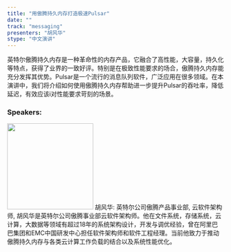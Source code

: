 ```yaml
---
title: "用傲腾持久内存打造极速Pulsar"
date: "" 
track: "messaging"
presenters: "胡风华"
stype: "中文演讲"
---
```

英特尔傲腾持久内存是一种革命性的内存产品，它融合了高性能，大容量，持久化等特点，获得了业界的一致好评。特别是在极致性能要求的场合，傲腾持久内存能充分发挥其优势。Pulsar是一个流行的消息队列软件，广泛应用在很多领域。在本演讲中，我们将介绍如何使用傲腾持久内存帮助进一步提升Pulsar的吞吐率，降低延迟，有效应该i对性能要求苛刻的场景。
 ### Speakers: 
 <img src="images/speaker/1181.png" width="200" />
 胡风华: 英特尔公司傲腾产品事业部, 云软件架构师, 胡风华是英特尔公司傲腾事业部云软件架构师。他在文件系统，存储系统，云计算，大数据等领域有超过18年的系统架构设计，开发与调优经验，曾在阿里巴巴集团和EMC中国研发中心担任软件架构师和软件工程经理。当前他致力于推动傲腾持久内存与各类云计算工作负载的结合以及系统性能优化。
 
